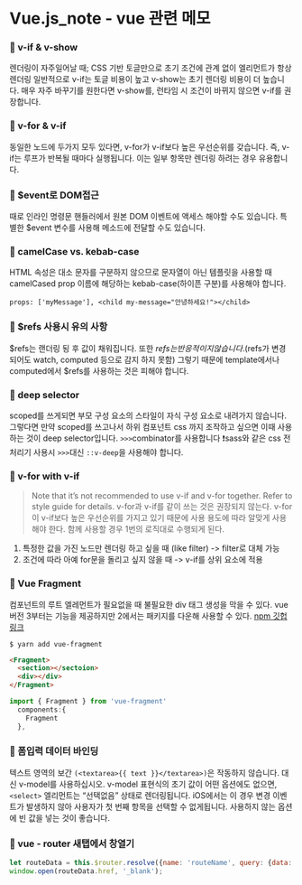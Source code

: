 # Vue.js_note - vue 관련 메모

### 🔶 v-if & v-show
렌더링이 자주일어날 때; CSS 기반 토글만으로 초기 조건에 관계 없이 엘리먼트가 항상 렌더링
일반적으로 v-if는 토글 비용이 높고 v-show는 초기 렌더링 비용이 더 높습니다. 매우 자주 바꾸기를 원한다면 v-show를, 런타임 시 조건이 바뀌지 않으면 v-if를 권장합니다.

### 🔶 v-for & v-if
동일한 노드에 두가지 모두 있다면, v-for가 v-if보다 높은 우선순위를 갖습니다. 즉, v-if는 루프가 반복될 때마다 실행됩니다. 이는 일부 항목만 렌더링 하려는 경우 유용합니다.

### 🔶 $event로 DOM접근
때로 인라인 명령문 핸들러에서 원본 DOM 이벤트에 액세스 해야할 수도 있습니다. 특별한 $event 변수를 사용해 메소드에 전달할 수도 있습니다.

### 🔶 camelCase vs. kebab-case
HTML 속성은 대소 문자를 구분하지 않으므로 문자열이 아닌 템플릿을 사용할 때 camelCased prop 이름에 해당하는 kebab-case(하이픈 구분)를 사용해야 합니다.
```
props: ['myMessage'], <child my-message="안녕하세요!"></child>
```

### 🔶 $refs 사용시 유의 사항
$refs는 랜더링 됭 후 값이 채워집니다. 또한 $refs는 반응적이지 않습니다.($refs가 변경 되어도 watch, computed 등으로 감지 하지 못함) 그렇기 때문에 template에서나 computed에서 $refs를 사용하는 것은 피해야 합니다.

### 🔶 deep selector
scoped를 쓰게되면 부모 구성 요소의 스타일이 자식 구성 요소로 내려가지 않습니다.
그렇다면 만약 scoped를 쓰고나서 하위 컴포넌트 css 까지 조작하고 싶으면 이때 사용하는 것이 deep selector입니다.
`>>>`combinator를 사용합니다
❗️sass와 같은 css 전처리기 사용시 `>>>`대신 `::v-deep`을 사용해야 합니다.

### 🔶 v-for with v-if
> Note that it’s not recommended to use v-if and v-for together. Refer to style guide for details.
v-for과 v-if를 같이 쓰는 것은 권장되지 않는다.
v-for이 v-if보다 높은 우선순위를 가지고 있기 때문에 사용 용도에 따라 알맞게 사용해야 한다.
함께 사용할 경우 1번의 로직대로 수행되게 된다.
1. 특정한 값을 가진 노드만 렌더링 하고 싶을 때 (like filter) -> filter로 대체 가능
2. 조건에 따라 아예 for문을 돌리고 싶지 않을 때 -> v-if를 상위 요소에 적용

### 🔶 Vue Fragment
컴포넌트의 루트 엘레먼트가 필요없을 때 불필요한 div 태그 생성을 막을 수 있다. 
vue 버전 3부터는 기능을 제공하지만 2에서는 패키지를 다운해 사용할 수 있다.
[npm 깃헙 링크](https://www.npmjs.com/package/vue-fragments)
```
$ yarn add vue-fragment
```

```html
<Fragment>
  <section></sectoion>
  <div></div>
</Fragment>
```

```js
import { Fragment } from 'vue-fragment'
  components:{
    Fragment
  },
```

### 🔶 폼입력 데이터 바인딩
텍스트 영역의 보간 `(<textarea>{{ text }}</textarea>)`은 작동하지 않습니다. 대신 v-model를 사용하십시오.
v-model 표현식의 초기 값이 어떤 옵션에도 없으면, `<select>` 엘리먼트는 “선택없음” 상태로 렌더링됩니다. iOS에서는 이 경우 변경 이벤트가 발생하지 않아 사용자가 첫 번째 항목을 선택할 수 없게됩니다. 사용하지 않는 옵션에 빈 값을 넣는 것이 좋습니다.
  
### 🔶 vue - router 새탭에서 창열기
```js
let routeData = this.$router.resolve({name: 'routeName', query: {data: "someData"}});
window.open(routeData.href, '_blank');
```
